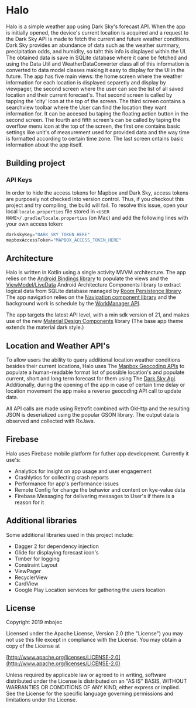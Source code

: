 # Halo
Halo is a simple weather app using Dark Sky's forecast API. When the app is initially opened, the device's current location is acquired and a request to the Dark Sky API is made to fetch the current and future weather conditions. Dark Sky provides an abundance of data such as the weather summary, precipitation odds, and humidity, so taht this info is displayed within the UI. The obtained data is save in SQLite database where it cane be fetched and using the Data Util and WeatherDataConverter class  all of this information is converted to data model classes making it easy to display for the UI in the future. The app has five main views: the home screen where the weather information for each location is displayed separetly and display by viewpager, the second screen where the user can see the list of all saved location and their current forecast's. That second screen is called by tapping the 'city' icon at the top of the screen. The third screen contains a searchview toolbar where the User can find the location they want information for. It can be accesed bu taping the floating action button in the second screen. The fourth and fifth screen's can be called by taping the overflow menu icon at the top of the screen, the first one contains basic settings like unit's of measurement used for provided data and the way time is formatted according to certain time zone. The last screen cntains basic information about the app itself.

## Building project

### API Keys
In order to hide the access tokens for Mapbox and Dark Sky, access tokens are purposely not checked into version control. Thus, if you checkout this project and try compiling, the build will fail. To resolve this issue, open your local `locale.properties` file stored in `<USER NAME>/.gradle/locale.properties` (on Mac) and add the following lines with your own access token:

```groovy
darkskyKey="DARK_SKY_TOKEN_HERE"
mapboxAccessToken="MAPBOX_ACCESS_TOKEN_HERE"
```

## Architecture
Halo is written in Kotlin using a single activity MVVM architecture. The app relies on the [Android Bindings library](https://developer.android.com/topic/libraries/data-binding/) to populate the views and the [ViewModel/LiveData](https://developer.android.com/topic/libraries/architecture/viewmodel) Android Architecture Components library to extract logical data from SQLite database managed by [Room Persistence library](https://developer.android.com/topic/libraries/architecture/room). The app navigation relies on the [Navigation component library](https://developer.android.com/guide/navigation/) and the background work is schedule by the [WorkManager API](https://developer.android.com/topic/libraries/architecture/workmanager).

The app targets the latest API level, with a min sdk version of 21, and makes use of the new [Material Design Components](https://material.io/develop/android/docs/getting-started/) library (The base app theme extends the material dark style.)

## Location and Weather API's

To allow users the ability to query additional location weather conditions besides their current locations, Halo uses The [Mapbox Geocoding APIs](https://www.mapbox.com/) to populate a human-readable format list of possible location's and populate current, short and long term forecast for them using The [Dark Sky Api](https://darksky.net/dev). Additionally, during the opening of the app in case of certain time delay or location movement the app make a reverse geocoding API call to update data.

All API calls are made using Retrofit combined with OkHttp and the resulting JSON is deserialized using the popular GSON library. The output data is observed and collected with RxJava.

## Firebase
Halo uses Firebase mobile platform for futher app development. Currently it use's:
- Analytics for insight on app usage and user engagement
- Crashlytics for collecting crash reports 
- Performance for app's performance issues
- Remote Config for change the behavior and content on kye-value data
- Firebase Messaging for delivering messages to User's if there is a reason for it

## Additional libraries

Some additional libraries used in this project include:
- Dagger 2 for dependency injection
- Glide for displaying forecast icon's
- Timber for logging
- Constraint Layout
- ViewPager
- RecyclerView
- CardView
- Google Play Location services for gathering the users location

## License

Copyright 2019 mbojec

   Licensed under the Apache License, Version 2.0 (the "License") you may not use this file except in compliance with the License. You may obtain a copy of the License at

[http://www.apache.org/licenses/LICENSE-2.0](http://www.apache.org/licenses/LICENSE-2.0)

   Unless required by applicable law or agreed to in writing, software distributed under the License is distributed on an "AS IS" BASIS, WITHOUT WARRANTIES OR CONDITIONS OF ANY KIND, either express or implied. See the License for the specific language governing permissions and limitations under the License.

